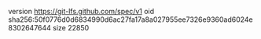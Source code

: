version https://git-lfs.github.com/spec/v1
oid sha256:50f0776d0d6834990d6ac27fa17a8a027955ee7326e9360ad6024e8302647644
size 22850
